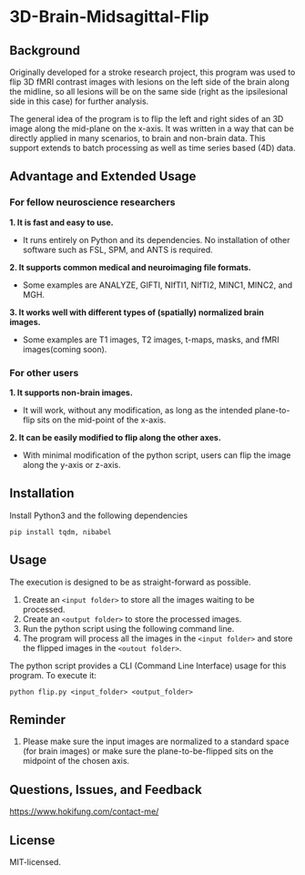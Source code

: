 # 3D-Brain-Midsagittal-Flip

## Background
Originally developed for a stroke research project, this program was used to flip 3D fMRI contrast images with lesions on the left side of the brain along the midline, so all lesions will be on the same side (right as the ipsilesional side in this case) for further analysis. 

The general idea of the program is to flip the left and right sides of an 3D image along the mid-plane on the x-axis. It was written in a way that can be directly applied in many scenarios, to brain and non-brain data. This support extends to batch processing as well as time series based (4D) data.

## Advantage and Extended Usage

### For fellow neuroscience researchers 

**1. It is fast and easy to use.**

* It runs entirely on Python and its dependencies. No installation of other software such as FSL, SPM, and ANTS is required.
    
**2. It supports common medical and neuroimaging file formats.**
    
* Some examples are ANALYZE, GIFTI, NIfTI1, NIfTI2, MINC1, MINC2, and MGH.

**3. It works well with different types of (spatially) normalized brain images.**

* Some examples are T1 images, T2 images, t-maps, masks, and fMRI images(coming soon).

### For other users
**1. It supports non-brain images.**

* It will work, without any modification, as long as the intended plane-to-flip sits on the mid-point of the x-axis.

**2. It can be easily modified to flip along the other axes.**

* With minimal modification of the python script, users can flip the image along the y-axis or z-axis. 

## Installation

Install Python3 and the following dependencies
```
pip install tqdm, nibabel
```

## Usage

The execution is designed to be as straight-forward as possible.

1. Create an `<input folder>` to store all the images waiting to be processed.
2. Create an `<output folder>` to store the processed images.
3. Run the python script using the following command line.
4. The program will process all the images in the `<input folder>` and store the flipped images in the `<outout folder>`.
    
The python script provides a CLI (Command Line Interface) usage for this program. To execute it:
```
python flip.py <input_folder> <output_folder>
```

## Reminder

1. Please make sure the input images are normalized to a standard space (for brain images) or make sure the plane-to-be-flipped sits on the midpoint of the chosen axis. 

## Questions, Issues, and Feedback

https://www.hokifung.com/contact-me/

## License
MIT-licensed.
